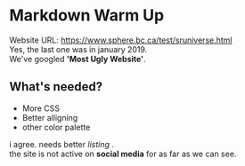 
# Markdown Warm Up
Website URL: https://www.sphere.bc.ca/test/sruniverse.html  
Yes, the last one was in january 2019.  
We've googled **'Most Ugly Website'**.  

## What's needed? 
- More CSS
- Better alligning
- other color palette


i agree. needs better *listing* .  
the site is not active on **social media** for as far as we can see.



